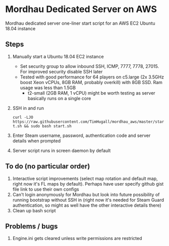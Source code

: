 # Mordhau Dedicated Server on AWS
Mordhau dedicated server one-liner start script for an AWS EC2 Ubuntu 18.04 instance

## Steps

1. Manually start a Ubuntu 18.04 EC2 instance
    * Set security group to allow inbound SSH, ICMP, 7777, 7778, 27015. For improved security disable SSH later
    * Tested with good performance for 64 players on c5.large (2x 3.5GHz boost Xeon vCPUs, 8GB RAM, probably overkill) with 8GB SSD. Ram usage was less than 1.5GB
      * t2-small (2GB RAM, 1 vCPU) might be worth testing as server basically runs on a single core

2. SSH in and run

      `curl -LJO https://raw.githubusercontent.com/TimHugall/mordhau_aws/master/start.sh && sudo bash start.sh`

3. Enter Steam username, password, authentication code and server details when prompted

4. Server script runs in screen daemon by default

## To do (no particular order)

1. Interactive script improvements (select map rotation and default map, right now it's FL maps by default). Perhaps have user specify github gist file link to use their own configs
2. Can't login anonymously for Mordhau but look into future possibility of running bootstrap without SSH in (right now it's needed for Steam Guard    authentication, so might as well have the other interactive details there)
3. Clean up bash script

## Problems / bugs

1. Engine.ini gets cleared unless write permissions are restricted

